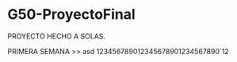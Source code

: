 # G50-ProyectoFinal
PROYECTO HECHO A SOLAS.

PRIMERA SEMANA >>
asd
123456789012345678901234567890`12